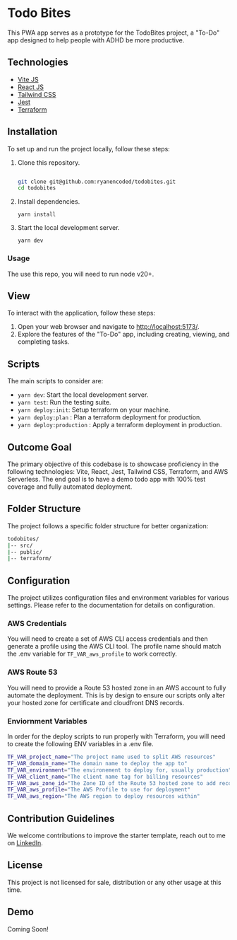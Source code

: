 # Todo Bites

This PWA app serves as a prototype for the TodoBites project, a "To-Do" app designed to help people with ADHD be more productive.

## Technologies

- [Vite JS](https://vitejs.dev/)
- [React JS](https://reactjs.org/)
- [Tailwind CSS](https://tailwindcss.com/)
- [Jest](https://jestjs.io/)
- [Terraform](https://www.terraform.io/)

## Installation

To set up and run the project locally, follow these steps:

1. Clone this repository.

   ```bash
   
   git clone git@github.com:ryanencoded/todobites.git
   cd todobites

    ```

2. Install dependencies.

    `yarn install`

3. Start the local development server.

    `yarn dev`

### Usage

The use this repo, you will need to run node v20+.

## View

To interact with the application, follow these steps:

1. Open your web browser and navigate to [http://localhost:5173/](http://localhost:5173/).
2. Explore the features of the "To-Do" app, including creating, viewing, and completing tasks.

## Scripts

The main scripts to consider are:

- `yarn dev`: Start the local development server.
- `yarn test`: Run the testing suite.
- `yarn deploy:init`: Setup terraform on your machine.
- `yarn deploy:plan` : Plan a terraform deployment for production.
- `yarn deploy:production` : Apply a terraform deployment in production.

## Outcome Goal

The primary objective of this codebase is to showcase proficiency in the following technologies: Vite, React, Jest, Tailwind CSS, Terraform, and AWS Serverless. The end goal is to have a demo todo app with 100% test coverage and fully automated deployment.

## Folder Structure

The project follows a specific folder structure for better organization:

```bash
todobites/
|-- src/
|-- public/
|-- terraform/
```

## Configuration

The project utilizes configuration files and environment variables for various settings. Please refer to the documentation for details on configuration.

### AWS Credentials

You will need to create a set of AWS CLI access credentials and then generate a profile using the AWS CLI tool. The profile name should match the .env variable for `TF_VAR_aws_profile` to work correctly.

### AWS Route 53

You will need to provide a Route 53 hosted zone in an AWS account to fully automate the deployment. This is by design to ensure our scripts only alter your hosted zone for certificate and cloudfront DNS records.

### Enviornment Variables

In order for the deploy scripts to run properly with Terraform, you will need to create the following ENV variables in a .env file.

```bash
TF_VAR_project_name="The project name used to split AWS resources"
TF_VAR_domain_name="The domain name to deploy the app to"
TF_VAR_environment="The environement to deploy for, usually production"
TF_VAR_client_name="The client name tag for billing resources"
TF_VAR_aws_zone_id="The Zone ID of the Route 53 hosted zone to add records to"
TF_VAR_aws_profile="The AWS Profile to use for deployment"
TF_VAR_aws_region="The AWS region to deploy resources within"

```

## Contribution Guidelines

We welcome contributions to improve the starter template, reach out to me on [LinkedIn](https://www.linkedin.com/in/ryanencoded/).

## License

This project is not licensed for sale, distribution or any other usage at this time.

## Demo

Coming Soon!
